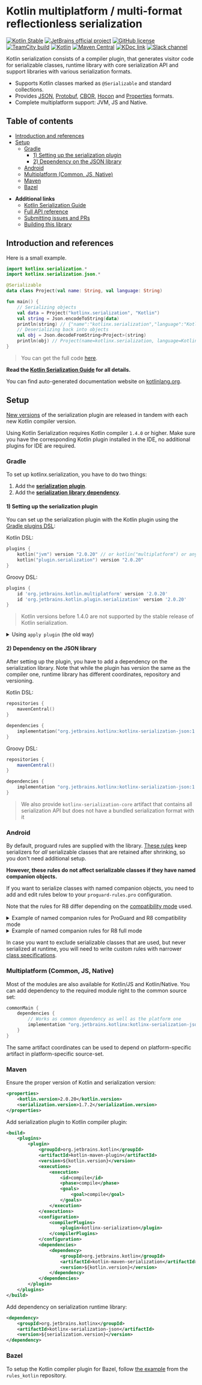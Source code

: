 # Kotlin multiplatform / multi-format reflectionless serialization

[![Kotlin Stable](https://kotl.in/badges/stable.svg)](https://kotlinlang.org/docs/components-stability.html)
[![JetBrains official project](https://jb.gg/badges/official.svg)](https://confluence.jetbrains.com/display/ALL/JetBrains+on+GitHub)
[![GitHub license](https://img.shields.io/badge/license-Apache%20License%202.0-blue.svg?style=flat)](http://www.apache.org/licenses/LICENSE-2.0)
[![TeamCity build](https://img.shields.io/teamcity/http/teamcity.jetbrains.com/s/KotlinTools_KotlinxSerialization_Ko.svg)](https://teamcity.jetbrains.com/viewType.html?buildTypeId=KotlinTools_KotlinxSerialization_Ko&guest=1)
[![Kotlin](https://img.shields.io/badge/kotlin-2.0.20-blue.svg?logo=kotlin)](http://kotlinlang.org)
[![Maven Central](https://img.shields.io/maven-central/v/org.jetbrains.kotlinx/kotlinx-serialization-core/1.7.2)](https://central.sonatype.com/artifact/org.jetbrains.kotlinx/kotlinx-serialization-core/1.7.2)
[![KDoc link](https://img.shields.io/badge/API_reference-KDoc-blue)](https://kotlinlang.org/api/kotlinx.serialization/)
[![Slack channel](https://img.shields.io/badge/chat-slack-blue.svg?logo=slack)](https://kotlinlang.slack.com/messages/serialization/)

Kotlin serialization consists of a compiler plugin, that generates visitor code for serializable classes,
 runtime library with core serialization API and support libraries with various serialization formats.

* Supports Kotlin classes marked as `@Serializable` and standard collections.
* Provides [JSON](formats/README.md#JSON), [Protobuf](formats/README.md#ProtoBuf), [CBOR](formats/README.md#CBOR), [Hocon](formats/README.md#HOCON) and [Properties](formats/README.md#properties) formats.
* Complete multiplatform support: JVM, JS and Native.

## Table of contents

<!--- TOC -->

* [Introduction and references](#introduction-and-references)
* [Setup](#setup)
  * [Gradle](#gradle)
    * [1) Setting up the serialization plugin](#1-setting-up-the-serialization-plugin)
    * [2) Dependency on the JSON library](#2-dependency-on-the-json-library)
  * [Android](#android)
  * [Multiplatform (Common, JS, Native)](#multiplatform-common-js-native)
  * [Maven](#maven)
  * [Bazel](#bazel)

<!--- END -->

* **Additional links**
  * [Kotlin Serialization Guide](docs/serialization-guide.md)
  * [Full API reference](https://kotlinlang.org/api/kotlinx.serialization/)
  * [Submitting issues and PRs](CONTRIBUTING.md)
  * [Building this library](docs/building.md)

## Introduction and references

Here is a small example.

```kotlin
import kotlinx.serialization.*
import kotlinx.serialization.json.*

@Serializable 
data class Project(val name: String, val language: String)

fun main() {
    // Serializing objects
    val data = Project("kotlinx.serialization", "Kotlin")
    val string = Json.encodeToString(data)  
    println(string) // {"name":"kotlinx.serialization","language":"Kotlin"} 
    // Deserializing back into objects
    val obj = Json.decodeFromString<Project>(string)
    println(obj) // Project(name=kotlinx.serialization, language=Kotlin)
}
``` 

> You can get the full code [here](guide/example/example-readme-01.kt).

<!--- TEST_NAME ReadmeTest -->

<!--- TEST 
{"name":"kotlinx.serialization","language":"Kotlin"}
Project(name=kotlinx.serialization, language=Kotlin)
-->

**Read the [Kotlin Serialization Guide](docs/serialization-guide.md) for all details.**

You can find auto-generated documentation website on [kotlinlang.org](https://kotlinlang.org/api/kotlinx.serialization/).

## Setup

[New versions](https://plugins.gradle.org/plugin/org.jetbrains.kotlin.plugin.serialization) of the serialization plugin are released in tandem with each new Kotlin compiler version.

Using Kotlin Serialization requires Kotlin compiler `1.4.0` or higher.
Make sure you have the corresponding Kotlin plugin installed in the IDE, no additional plugins for IDE are required.

### Gradle

To set up kotlinx.serialization, you have to do two things:
1) Add the **[serialization plugin](#1-setting-up-the-serialization-plugin)**.
2) Add the **[serialization library dependency](#2-dependency-on-the-json-library)**.

#### 1) Setting up the serialization plugin

You can set up the serialization plugin with the Kotlin plugin using the
[Gradle plugins DSL](https://docs.gradle.org/current/userguide/plugins.html#sec:plugins_block):

Kotlin DSL:

```kotlin
plugins {
    kotlin("jvm") version "2.0.20" // or kotlin("multiplatform") or any other kotlin plugin
    kotlin("plugin.serialization") version "2.0.20"
}
```       

Groovy DSL:

```gradle
plugins {
    id 'org.jetbrains.kotlin.multiplatform' version '2.0.20'
    id 'org.jetbrains.kotlin.plugin.serialization' version '2.0.20'
}
```

> Kotlin versions before 1.4.0 are not supported by the stable release of Kotlin serialization.

<details>
  <summary>Using <code>apply plugin</code> (the old way)</summary>

First, you have to add the serialization plugin to your classpath as the other [compiler plugins](https://kotlinlang.org/docs/reference/compiler-plugins.html):

Kotlin DSL:

```kotlin
buildscript {
    repositories { mavenCentral() }

    dependencies {
        val kotlinVersion = "2.0.20"
        classpath(kotlin("gradle-plugin", version = kotlinVersion))
        classpath(kotlin("serialization", version = kotlinVersion))
    }
}
```

Groovy DSL:

```gradle
buildscript {
    ext.kotlin_version = '2.0.20'
    repositories { mavenCentral() }

    dependencies {
        classpath "org.jetbrains.kotlin:kotlin-serialization:$kotlin_version"
    }
}
```

Then you can `apply plugin` (example in Groovy):

```gradle
apply plugin: 'kotlin' // or 'kotlin-multiplatform' for multiplatform projects
apply plugin: 'kotlinx-serialization'
```
</details>

#### 2) Dependency on the JSON library

After setting up the plugin, you have to add a dependency on the serialization library.
Note that while the plugin has version the same as the compiler one, runtime library has different coordinates, repository and versioning.

Kotlin DSL:

```kotlin
repositories {
    mavenCentral()
}

dependencies {
    implementation("org.jetbrains.kotlinx:kotlinx-serialization-json:1.7.2")
}
```

Groovy DSL:

```gradle
repositories {
    mavenCentral()
}

dependencies {
    implementation "org.jetbrains.kotlinx:kotlinx-serialization-json:1.7.2"
}
```

>We also provide `kotlinx-serialization-core` artifact that contains all serialization API but does not have a bundled serialization format with it

### Android

By default, proguard rules are supplied with the library.
[These rules](rules/common.pro) keep serializers for _all_ serializable classes that are retained after shrinking,
so you don't need additional setup.

**However, these rules do not affect serializable classes if they have named companion objects.**

If you want to serialize classes with named companion objects, you need to add and edit rules below to your `proguard-rules.pro` configuration. 

Note that the rules for R8 differ depending on the [compatibility mode](https://r8.googlesource.com/r8/+/refs/heads/master/compatibility-faq.md) used.

<details>
<summary>Example of named companion rules for ProGuard and R8 compatibility mode</summary>

```proguard
# Serializer for classes with named companion objects are retrieved using `getDeclaredClasses`.
# If you have any, replace classes with those containing named companion objects.
-keepattributes InnerClasses # Needed for `getDeclaredClasses`.

-if @kotlinx.serialization.Serializable class
com.example.myapplication.HasNamedCompanion, # <-- List serializable classes with named companions.
com.example.myapplication.HasNamedCompanion2
{
    static **$* *;
}
-keepnames class <1>$$serializer { # -keepnames suffices; class is kept when serializer() is kept.
    static <1>$$serializer INSTANCE;
}
```
</details>


<details>
<summary>Example of named companion rules for R8 full mode</summary>

```proguard
# Serializer for classes with named companion objects are retrieved using `getDeclaredClasses`.
# If you have any, replace classes with those containing named companion objects.
-keepattributes InnerClasses # Needed for `getDeclaredClasses`.

-if @kotlinx.serialization.Serializable class
com.example.myapplication.HasNamedCompanion, # <-- List serializable classes with named companions.
com.example.myapplication.HasNamedCompanion2
{
    static **$* *;
}
-keepnames class <1>$$serializer { # -keepnames suffices; class is kept when serializer() is kept.
    static <1>$$serializer INSTANCE;
}

# Keep both serializer and serializable classes to save the attribute InnerClasses
-keepclasseswithmembers, allowshrinking, allowobfuscation, allowaccessmodification class
com.example.myapplication.HasNamedCompanion, # <-- List serializable classes with named companions.
com.example.myapplication.HasNamedCompanion2
{
    *;
}
```
</details>

In case you want to exclude serializable classes that are used, but never serialized at runtime,
you will need to write custom rules with narrower [class specifications](https://www.guardsquare.com/manual/configuration/usage).

### Multiplatform (Common, JS, Native)

Most of the modules are also available for Kotlin/JS and Kotlin/Native.
You can add dependency to the required module right to the common source set:
```gradle
commonMain {
    dependencies {
        // Works as common dependency as well as the platform one
        implementation "org.jetbrains.kotlinx:kotlinx-serialization-json:$serialization_version"
    }
}
```
The same artifact coordinates can be used to depend on platform-specific artifact in platform-specific source-set.

### Maven

Ensure the proper version of Kotlin and serialization version:

```xml
<properties>
    <kotlin.version>2.0.20</kotlin.version>
    <serialization.version>1.7.2</serialization.version>
</properties>
```

Add serialization plugin to Kotlin compiler plugin:

```xml
<build>
    <plugins>
        <plugin>
            <groupId>org.jetbrains.kotlin</groupId>
            <artifactId>kotlin-maven-plugin</artifactId>
            <version>${kotlin.version}</version>
            <executions>
                <execution>
                    <id>compile</id>
                    <phase>compile</phase>
                    <goals>
                        <goal>compile</goal>
                    </goals>
                </execution>
            </executions>
            <configuration>
                <compilerPlugins>
                    <plugin>kotlinx-serialization</plugin>
                </compilerPlugins>
            </configuration>
            <dependencies>
                <dependency>
                    <groupId>org.jetbrains.kotlin</groupId>
                    <artifactId>kotlin-maven-serialization</artifactId>
                    <version>${kotlin.version}</version>
                </dependency>
            </dependencies>
        </plugin>
    </plugins>
</build>
```

Add dependency on serialization runtime library:

```xml
<dependency>
    <groupId>org.jetbrains.kotlinx</groupId>
    <artifactId>kotlinx-serialization-json</artifactId>
    <version>${serialization.version}</version>
</dependency>
```

### Bazel

To setup the Kotlin compiler plugin for Bazel, follow [the
example](https://github.com/bazelbuild/rules_kotlin/tree/master/examples/plugin/src/serialization)
from the `rules_kotlin` repository.

